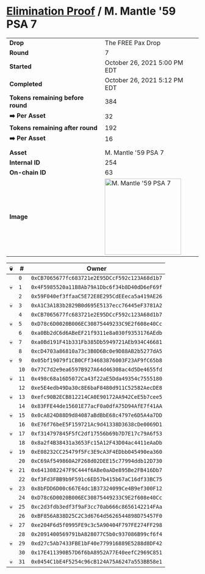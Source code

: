# [Elimination Proof](./readme.md) / M. Mantle &#039;59 PSA 7

|||
|---|---|
| **Drop** | The FREE Pax Drop |
| **Round** | 7 |
| **Started** | October 26, 2021 5:00 PM EDT |
| **Completed** | October 26, 2021 5:12 PM EDT |
| **Tokens remaining before round** | 384 |
| **➡️ Per Asset** | 32 |
| **Tokens remaining after round** | 192 |
| **➡️ Per Asset** | 16 |
| | |
| **Asset** | M. Mantle &#039;59 PSA 7 |
| **Internal ID** | 254 |
| **On-chain ID** | 63 |
| **Image** | <img src="https://tcdn.blokpax.com/94aa4804-2e2c-4fe2-87c3-5e5505943cd9/282e4c48f373464812d9b17f1ddea9ee6feb72088aed819510eec2c1959507c9.jpg" height="200" alt="M. Mantle &#039;59 PSA 7" /> |


| 💀 | # | Owner |
| --- | --- | --- |
|  | `0` | `0xCB7065677fc683721e2E95DCcF592c123A68d1b7` |
| 💀 | `1` | `0x4F5985520a11B8Ab79A1Dbc6f34b8D40dD6eF69f` |
|  | `2` | `0x59F040ef3ffaaC5E72E8E295CdEEeca5a419AE26` |
| 💀 | `3` | `0xA1C3A183b2829B0d695E5137ecc76445eF3781A2` |
|  | `4` | `0xCB7065677fc683721e2E95DCcF592c123A68d1b7` |
| 💀 | `5` | `0xD78c6D0020B006EC30875449233C9E2f608e40Cc` |
|  | `6` | `0xa0Bb2dC6d6ABeEF21f9311e8a030f9353176AEdb` |
| 💀 | `7` | `0xa0Bd191F41b331Fb385Db5949721AEb934C46681` |
|  | `8` | `0xcD4703a86810a73c3B0D6Bc0e9D88AB2b5277dA5` |
| 💀 | `9` | `0x05bf19079f1CB0CFf34683876003F23AF9fC65b8` |
|  | `10` | `0x77C7d2e9ea6597B927A64d46308ac4d5De4655fd` |
| 💀 | `11` | `0x498c68a16D5072Ca43f22aE5Dda49354c7555180` |
|  | `12` | `0xe5E4edb49Da30c8E6baF8480d911C52582AecDE8` |
| 💀 | `13` | `0xefc90B2ECB812214CA0E90172AA942CeE5b7cee5` |
|  | `14` | `0x83FFE44de15601E77acF0a0dfA75D94AfE7f41AA` |
| 💀 | `15` | `0x0cA824D88D9d84087aBdBbE68c4797e6D5A4a7DD` |
|  | `16` | `0xE76f76beE5F159721Ac9d41338D3638cDe0069D1` |
| 💀 | `17` | `0xf314797845F5fC2df17556b69b7D7E17c79A6f53` |
|  | `18` | `0x8a2f4B38431a3653Fc15A12F43D04ac4411eAaDb` |
| 💀 | `19` | `0xE08232CC25479f5Fc3E9cA3F4EDbb045490ea360` |
|  | `20` | `0xC69Af549860A2F268d02DEE15c77994ddb12D730` |
| 💀 | `21` | `0x6413082247F9C444f6ABe0aADe895Be2FB416Db7` |
|  | `22` | `0xf3Fd3FBB9b9F591c6ED57b415b67aC16df33BC75` |
| 💀 | `23` | `0x8bFDD6D00c667E4dc1B37324099Ce4B9ef300F12` |
|  | `24` | `0xD78c6D0020B006EC30875449233C9E2f608e40Cc` |
| 💀 | `25` | `0xc2d3fdb3edf3f9aF3cc70ab666c8656142214FAa` |
|  | `26` | `0xBF856A838D25C2C3d6764d5626544898D75457F0` |
| 💀 | `27` | `0xe204F6d5f0995FE9c3c5A90404F797FE274FF298` |
|  | `28` | `0x2091400569791bA828077C5b0c937086B99cf6f4` |
| 💀 | `29` | `0xd27c5Ab7433FBE1bF40e779916889E5288d8DF42` |
|  | `30` | `0x17E411390B57D6f6bA8952A77E40eefC2969C851` |
| 💀 | `31` | `0x0454C1bE4F5254c96cB124A75A6247a553BB58e1` |
